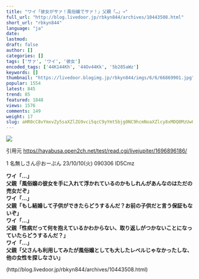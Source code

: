 ```yaml
---
title: "ワイ「彼女がサァ！風俗嬢でサァ！」父親「…」→"
full_url: "http://blog.livedoor.jp/rbkyn844/archives/10443508.html"
short_url: "rbkyn844"
language: "ja"
date: 
lastmod: 
draft: false
author: []
categories: []
tags: ['サァ', 'ワイ', '彼女']
encoded_tags: ['44K144Kh', '44Ov44Kk', '5b285aWz']
keywords: []
thumbnail: "https://livedoor.blogimg.jp/rbkyn844/imgs/6/6/66869901.jpg"
popular: 1554
latest: 845
trend: 85
featured: 1848
views: 1576
comments: 149
weight: 17
slug: aHR0cC8vYmxvZy5saXZlZG9vci5qcC9yYmt5bjg0NC9hcmNoaXZlcy8xMDQ0MzUwOC5odG1s
---
```


![](https://livedoor.blogimg.jp/rbkyn844/imgs/6/6/66869901.jpg)

<div><p>引用元 <a href='https//hayabusa.open2ch.net/test/read.cgi/livejupiter/1696896186/' target='_blank' title=''>https//hayabusa.open2ch.net/test/read.cgi/livejupiter/1696896186/ </a> </p><p class='res1'>1 名無しさん＠おーぷん 23/10/10(火) 090306 ID5Cmz </p> <p class='res2'><b> ワイ「…」<br>父親「風俗嬢の彼女を手に入れて浮かれているのかもしれんがあんなのはただの売女だぞ」<br>ワイ「…」<br>父親「もし結婚して子供ができたらどうするんだ？お前の子供だと言う保証もないぞ」<br>ワイ「…」<br>父親「性病だって何を抱えているかわからない、取り返しがつかないことになっていたらどうするんだ？」<br>ワイ「…」<br>父親「父さんも利用してみたが風俗嬢としても大したレベルじゃなかったしな、他の女性を探しなさい」 </b></p></div>

(http//blog.livedoor.jp/rbkyn844/archives/10443508.html)
